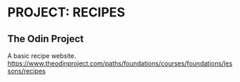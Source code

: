 # PROJECT: RECIPES
## The Odin Project
A basic recipe website.<br>
https://www.theodinproject.com/paths/foundations/courses/foundations/lessons/recipes